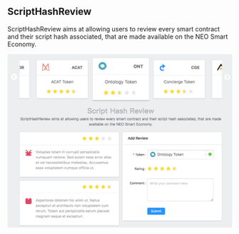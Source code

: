 ## ScriptHashReview

ScriptHashReview aims at allowing users to review every smart contract and their script hash associated, that are made available on the NEO Smart Economy.

![alt text](https://raw.githubusercontent.com/schabluk/ScriptHashReview/master/ScriptHashReview.png)
